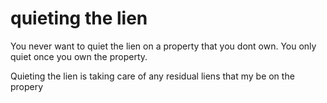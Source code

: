 
# quieting the lien 

You never want to quiet the lien on a property that you dont own. You only quiet once you own the property. 

Quieting the lien is taking care of any residual liens that my be on the propery 
